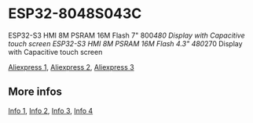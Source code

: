 # ESP32-8048S043C

ESP32-S3 HMI 8M PSRAM 16M Flash 7" 800*480 Display with Capacitive touch screen 
ESP32-S3 HMI 8M PSRAM 16M Flash 4.3" 480*270 Display with Capacitive touch screen 

[Aliexpress 1](https://www.aliexpress.us/item/3256805374605803.html), 
[Aliexpress 2](https://www.aliexpress.com/item/1005004788147691.html),
[Aliexpress 3](https://www.aliexpress.com/item/1005004788147691.html)


## More infos
[Info 1](https://esp3d.io/esp3d-tft/v1.x/hardware/sunton-43-8048/index.html), 
[Info 2](https://homeding.github.io/boards/esp32s3/panel-8048S043.htm), 
[Info 3](https://wiki.makerfabs.com/Sunton_ESP32_S3_4.3_inch_800x400_IPS_with_Touch.html),
[Info 4](https://github.com/rzeldent/esp32-smartdisplay)

